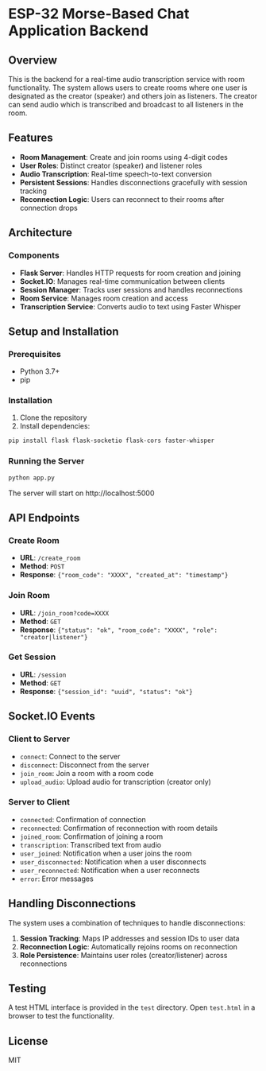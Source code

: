 # ESP-32 Morse-Based Chat Application Backend

## Overview

This is the backend for a real-time audio transcription service with room functionality. The system allows users to create rooms where one user is designated as the creator (speaker) and others join as listeners. The creator can send audio which is transcribed and broadcast to all listeners in the room.

## Features

- **Room Management**: Create and join rooms using 4-digit codes
- **User Roles**: Distinct creator (speaker) and listener roles
- **Audio Transcription**: Real-time speech-to-text conversion
- **Persistent Sessions**: Handles disconnections gracefully with session tracking
- **Reconnection Logic**: Users can reconnect to their rooms after connection drops

## Architecture

### Components

- **Flask Server**: Handles HTTP requests for room creation and joining
- **Socket.IO**: Manages real-time communication between clients
- **Session Manager**: Tracks user sessions and handles reconnections
- **Room Service**: Manages room creation and access
- **Transcription Service**: Converts audio to text using Faster Whisper

## Setup and Installation

### Prerequisites

- Python 3.7+
- pip

### Installation

1. Clone the repository
2. Install dependencies:

```bash
pip install flask flask-socketio flask-cors faster-whisper
```

### Running the Server

```bash
python app.py
```

The server will start on http://localhost:5000

## API Endpoints

### Create Room

- **URL**: `/create_room`
- **Method**: `POST`
- **Response**: `{"room_code": "XXXX", "created_at": "timestamp"}`

### Join Room

- **URL**: `/join_room?code=XXXX`
- **Method**: `GET`
- **Response**: `{"status": "ok", "room_code": "XXXX", "role": "creator|listener"}`

### Get Session

- **URL**: `/session`
- **Method**: `GET`
- **Response**: `{"session_id": "uuid", "status": "ok"}`

## Socket.IO Events

### Client to Server

- `connect`: Connect to the server
- `disconnect`: Disconnect from the server
- `join_room`: Join a room with a room code
- `upload_audio`: Upload audio for transcription (creator only)

### Server to Client

- `connected`: Confirmation of connection
- `reconnected`: Confirmation of reconnection with room details
- `joined_room`: Confirmation of joining a room
- `transcription`: Transcribed text from audio
- `user_joined`: Notification when a user joins the room
- `user_disconnected`: Notification when a user disconnects
- `user_reconnected`: Notification when a user reconnects
- `error`: Error messages

## Handling Disconnections

The system uses a combination of techniques to handle disconnections:

1. **Session Tracking**: Maps IP addresses and session IDs to user data
2. **Reconnection Logic**: Automatically rejoins rooms on reconnection
3. **Role Persistence**: Maintains user roles (creator/listener) across reconnections

## Testing

A test HTML interface is provided in the `test` directory. Open `test.html` in a browser to test the functionality.

## License

MIT